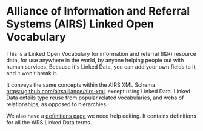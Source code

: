 Alliance of Information and Referral Systems (AIRS) Linked Open Vocabulary
==========

This is a Linked Open Vocabulary for information and referral (I&R) resource data, for use anywhere in the world, by anyone helping people out with human services.  Because it's Linked Data, you can add your own fields to it, and it won't break it.

It conveys the same concepts within the AIRS XML Schema https://github.com/airsalliance/airs-xml, except using Linked Data.  Linked Data entails type reuse from popular related vocabularies, and webs of relationships, as opposed to hierarchies.  

We also have a <a href="https://docs.google.com/a/ejahn.net/document/d/19PcmoBfRuftBgS04fBK5kPN3U1LA0h-d8wwwqgmENiQ/edit#">definitions page</a> we need help editing.  It contains definitions for all the AIRS Linked Data terms.
